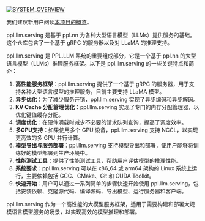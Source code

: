 [![SYSTEM_OVERVIEW](https://github.com/openppl-public/ppl.nn/raw/master/docs/images/llm-system-overview.png)](https://github.com/openppl-public/ppl.nn/blob/master/docs/images/llm-system-overview.png)

我们建议新用户阅读[本项目的概览](https://github.com/openppl-public/ppl.nn/blob/master/docs/en/llm-system-overview.md)。

ppl.llm.serving 是基于 ppl.nn 为各种大型语言模型（LLMs）提供服务的基础。这个仓库包含了一个基于 gRPC 的服务器以及对 LLaMA 的推理支持。

ppl.llm.serving 是 PPL.LLM 系统的重要组成部分，它是一个基于 ppl.nn 的大型语言模型（LLMs）推理服务框架。以下是 ppl.llm.serving 的一些关键特点和简介：

1. **高性能服务框架**：ppl.llm.serving 提供了一个基于 gRPC 的服务器，用于支持各种大型语言模型的推理服务，目前主要支持 LLaMA 模型。
2. **异步优化**：为了减少服务开销，ppl.llm.serving 实现了异步编码和异步解码。
3. **KV Cache 分配管理优化**：ppl.llm.serving 实现了专门的内存分配管理器，以优化键值缓存分配。
4. **调度优化**：在硬件满载时减少不必要的请求队列查询，提高了调度效率。
5. **多GPU支持**：如果使用多个 GPU 设备，ppl.llm.serving 支持 NCCL，以实现更高效的多 GPU 并行计算。
6. **模型导出与服务部署**：ppl.llm.serving 支持模型导出和部署，使用户能够将训练好的模型部署到生产环境中。
7. **性能测试工具**：提供了性能测试工具，帮助用户评估模型的推理性能。
8. **系统要求**：ppl.llm.serving 可以在 x86_64 或 arm64 架构的 Linux 系统上运行，主要依赖包括 GCC、CMake、Git 和 CUDA Toolkit。
9. **快速开始**：用户可以通过一系列简单的步骤快速开始使用 ppl.llm.serving，包括安装依赖、克隆源代码、编译源码、导出模型、运行服务器和客户端。

ppl.llm.serving 作为一个高性能的大模型服务框架，适用于需要构建和部署大规模语言模型服务的场景，以实现高效的模型推理和部署。
